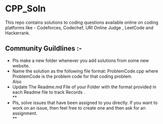 # CPP_Soln
This repo contains solutions to coding questions available online on coding platforms like - Codeforces, Codechef, URI Online Judge , LeetCode and Hackerrank.

## Community Guildlines :-

<ul>
<li> Pls make a new folder whenever you add solutions from some new website.</li>
<li> Name the solution as the following file format: ProblemCode.cpp where ProblemCode is the problem code for that coding problem. </li>
Also 
<li>Update The Readme.md File of your Folder with the format provided in each Readme file to track Records .</li>
**<li>Pls, solve issues that have been assigned to you directly. If you want to work on an issue, then feel free to create one and then ask for an assignment.</li>
**</ul>
